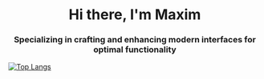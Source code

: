 <h1 align="center">Hi there, I'm Maxim </h1>
<h3 align="center">Specializing in crafting and enhancing modern interfaces for optimal functionality</h3>

<span align="center" width="100%">[![Top Langs](https://github-readme-stats.vercel.app/api/top-langs/?username=komoza&layout=donut)](https://github.com/komoza/github-readme-stats)</span>

